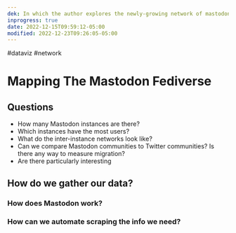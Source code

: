 ```yaml
---
dek: In which the author explores the newly-growing network of mastodon instances and the things that make each of them unique
inprogress: true
date: 2022-12-15T09:59:12-05:00
modified: 2022-12-23T09:26:05-05:00
---
```


#dataviz #network 

# Mapping The Mastodon Fediverse

## Questions
- How many Mastodon instances are there?
- Which instances have the most users?
- What do the inter-instance networks look like?
- Can we compare Mastodon communities to Twitter communities? Is there any way to measure migration?
- Are there particularly interesting 

## How do we gather our data?
### How does Mastodon work?
### How can we automate scraping the info we need?
